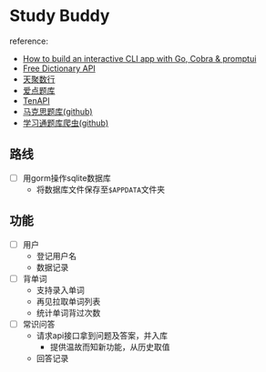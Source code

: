 # Study Buddy

reference:
- [How to build an interactive CLI app with Go, Cobra & promptui](https://dev.to/divrhino/building-an-interactive-cli-app-with-go-cobra-promptui-346n)
- [Free Dictionary API](https://dictionaryapi.dev)
- [天聚数行](https://www.tianapi.com)
- [爱点题库](https://www.51aidian.com/index/login/register)
- [TenAPI](https://docs.tenapi.cn)
- [马克思题库(github)](https://github.com/Ylarod/do_my_marx/tree/main)
- [学习通题库爬虫(github)](https://github.com/notnotype/xxt)
## 路线

-[ ] 用gorm操作sqlite数据库
  - 将数据库文件保存至`$APPDATA`文件夹

## 功能
-[ ] 用户
  - 登记用户名
  - 数据记录
-[ ] 背单词
  - 支持录入单词
  - 再见拉取单词列表
  - 统计单词背过次数
-[ ] 常识问答
  - 请求api接口拿到问题及答案，并入库
    - 提供温故而知新功能，从历史取值
  - 回答记录

